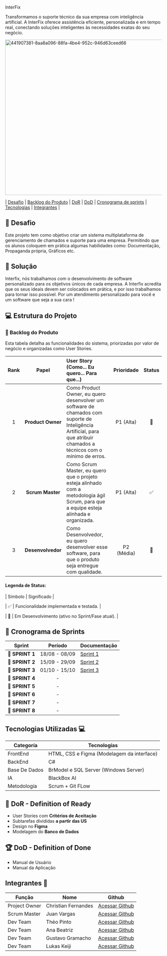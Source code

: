 InterFix

Transformamos o suporte técnico da sua empresa com inteligência artificial. A InterFix oferece assistência eficiente, personalizada e em tempo real, conectando soluções inteligentes às necessidades exatas do seu negócio.

<img width="700" height="500" alt="441907381-8aa8a096-88fa-4be4-952c-946d63ceed66" src="https://github.com/user-attachments/assets/9cb9f4b7-f167-4813-8e74-0817f62d15e8" />

  | <a href="#desafio">Desafio</a> |
  [Backlog do Produto](https://github.com/Thorphinm/InterFix/blob/main/Backlog/Backlog.md) |
  <a href="#dor">DoR</a> |
  <a href="#dod">DoD</a> |
  <a href="#sprint">Cronograma de sprints</a> |
   <a href="#tecnologia">Tecnologias</a> |
   <a href="#integrantes">Integrantes</a> |


## 🏅 Desafio <a id="desafio"></a>

Este projeto tem como objetivo criar um sistema multiplataforma de gerenciamento de chamados e suporte para uma empresa. Permitindo que os alunos coloquem em prática algumas habilidades como: Documentação, Propaganda própria, Gráficos etc.

## 🏅 Solução <a id="solucao"></a>
Interfix, nós trabalhamos com o desenvolvimento de software personalizado para os objetivos únicos de cada empresa. A Interfix acredita que os seus ideais devem ser colocados em prática, e por isso trabalhamos para tornar isso possível. Por um atendimento personalizado para você e um software que seja a sua cara !

## 💻 Estrutura do Projeto

### 📌 Backlog do Produto <a id="backlog"></a>

Esta tabela detalha as funcionalidades do sistema, priorizadas por valor de negócio e organizadas como User Stories.

| Rank | Papel | User Story (Como... Eu quero... Para que...) | Prioridade | Status |
| :--: | :---: | :------------------------------------------- | :--------: | :----: |
| 1 | **Product Owner** | Como Product Owner, eu quero desenvolver um software de chamados com suporte de Inteligência Artificial, para que atribuir chamados a técnicos com o mínimo de erros. | P1 (Alta) | 🚧 |
| 2 | **Scrum Master** | Como Scrum Master, eu quero que o projeto esteja alinhado com a metodologia ágil Scrum, para que a equipe esteja alinhada e organizada. | P1 (Alta)  | ✅  |
| 3 | **Desenvolvedor** | Como Desenvolvedor, eu quero desenvolver esse software, para que o produto seja entregue com qualidade. | P2 (Média) | 🚧 |
#### Legenda de Status:

| Símbolo | Significado |

| ✅ | Funcionalidade implementada e testada. |

| 🚧 | Em Desenvolvimento (ativo no Sprint/Fase atual). |

## 📅 Cronograma de Sprints <a id="sprint"></a>

| Sprint          |    Período    | Documentação                                     |
| --------------- | :-----------: | ------------------------------------------------ |
| 🔖 **SPRINT 1** | 18/08 - 08/09 | [Sprint 1](https://github.com/Thorphinm/InterFix/blob/main/Scrum/Sprint1.md) |
| 🔖 **SPRINT 2** | 15/09 - 29/09 | [Sprint 2](Scrum/Sprint2.md)|
| 🔖 **SPRINT 3** | 01/10 - 15/10 | [Sprint 3](https://github.com/Thorphinm/InterFix/blob/main/Scrum/Sprint3.md)|
| 🔖 **SPRINT 4** |    -    | |
| 🔖 **SPRINT 5** |    -    | |
| 🔖 **SPRINT 6** |    -    | |
| 🔖 **SPRINT 7** |    -    | |
| 🔖 **SPRINT 8** |    -    | |

## Tecnologias Utilizadas 💻 <a id="tecnologia"></a>

Categoría | Tecnologías
--------- | -------------
FrontEnd | HTML, CSS e Figma (Modelagem da interface) 
BackEnd | C#
Base De Dados | BrModel e SQL Server (Windows Server)
IA | BlackBox AI
Metodología | Scrum + Git FLow 

## 🏃‍ DoR - Definition of Ready <a id="dor"></a>

* User Stories com **Critérios de Aceitação**
* Subtarefas divididas **a partir das US**
* Design no **Figma**
* Modelagem do **Banco de Dados**

 ## 🏆 DoD - Definition of Done <a id="dod"></a>

* Manual de Usuário
* Manual da Aplicação


## Integrantes 👥 <a id="integrantes"></a>

Função       | Nome                | Github                                                       |
------------ | --------------------| -------------------------------------------------------------|
Project Owner| Christian Fernandes | [Acessar Github](https://github.com/ChristianFernandesLemos) |
Scrum Master | Juan Vargas         | [Acessar Github](https://github.com/RenteriaJuan)            |
Dev Team     | Théo Pinto          | [Acessar Github](https://github.com/Thorphinm)               |
Dev Team     | Ana Beatriz         | [Acessar Github](https://github.com/Anasouza2802)            |
Dev Team     |Gustavo Gramacho     | [Acessar Github](https://github.com/gramachoo)               |
Dev Team     | Lukas Keiji         | [Acessar Github](https://github.com/Lucaskeiji)              |
